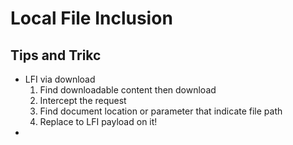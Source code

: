 # Local File Inclusion

## Tips and Trikc

   - LFI via download 
     1. Find downloadable content then download
     2. Intercept the request 
     3. Find document location or parameter that indicate file path 
     4. Replace to LFI payload on it!
   - 
